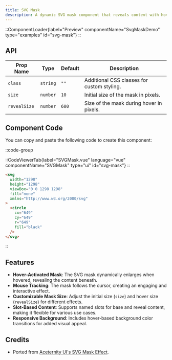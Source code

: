```yaml
---
title: SVG Mask
description: A dynamic SVG mask component that reveals content with hover and mouse movement.
---
```


::ComponentLoader{label="Preview" componentName="SvgMaskDemo" type="examples" id="svg-mask"}
::

## API

| Prop Name    | Type     | Default | Description                                |
| ------------ | -------- | ------- | ------------------------------------------ |
| `class`      | `string` | `""`    | Additional CSS classes for custom styling. |
| `size`       | `number` | `10`    | Initial size of the mask in pixels.        |
| `revealSize` | `number` | `600`   | Size of the mask during hover in pixels.   |

## Component Code

You can copy and paste the following code to create this component:

::code-group

::CodeViewerTab{label="SVGMask.vue" language="vue" componentName="SVGMask" type="ui" id="svg-mask"}
::

```html [mask.svg]
<svg
  width="1298"
  height="1298"
  viewBox="0 0 1298 1298"
  fill="none"
  xmlns="http://www.w3.org/2000/svg"
>
  <circle
    cx="649"
    cy="649"
    r="649"
    fill="black"
  />
</svg>
```

::

## Features

- **Hover-Activated Mask**: The SVG mask dynamically enlarges when hovered, revealing the content beneath.
- **Mouse Tracking**: The mask follows the cursor, creating an engaging and interactive effect.
- **Customizable Mask Size**: Adjust the initial size (`size`) and hover size (`revealSize`) for different effects.
- **Slot-Based Content**: Supports named slots for base and reveal content, making it flexible for various use cases.
- **Responsive Background**: Includes hover-based background color transitions for added visual appeal.

## Credits

- Ported from [Aceternity UI's SVG Mask Effect](https://ui.aceternity.com/components/text-generate-effect).

